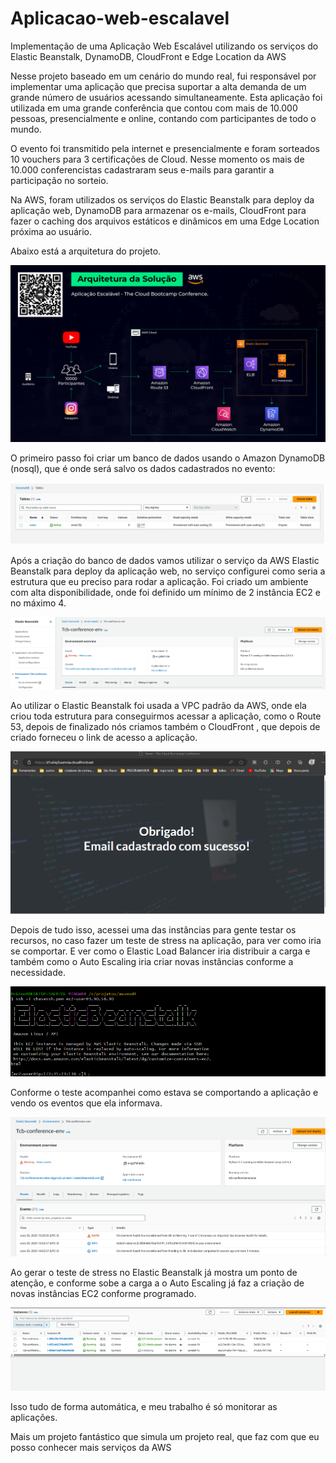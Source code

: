 # Aplicacao-web-escalavel
Implementação de uma Aplicação Web Escalável utilizando os serviços do Elastic Beanstalk, DynamoDB, CloudFront e Edge Location da AWS

Nesse projeto baseado em um cenário do mundo real, fui responsável por implementar uma aplicação que precisa suportar a alta demanda de um grande número de usuários acessando simultaneamente. Esta aplicação foi utilizada em uma grande conferência que contou com mais de 10.000 pessoas, presencialmente e online, contando com participantes de todo o mundo.

O evento foi transmitido pela internet e presencialmente e foram sorteados 10 vouchers para 3 certificações de Cloud. Nesse momento os mais de 10.000 conferencistas cadastraram seus e-mails para garantir a participação no sorteio.

Na AWS, foram utilizados os serviços do Elastic Beanstalk para deploy da aplicação web, DynamoDB para armazenar os e-mails, CloudFront para fazer o caching dos arquivos estáticos e dinâmicos em uma Edge Location próxima ao usuário.

Abaixo está a arquitetura do projeto.

![alt text](PORTFOLIOPROJETO_AWSMODULO4_ARQUITETURA-220614-182522.png)

O primeiro passo foi criar um banco de dados usando o Amazon DynamoDB (nosql), que é onde será salvo os dados cadastrados no evento:

![alt text](1.png)

Após a criação do banco de dados vamos utilizar o serviço da AWS Elastic Beanstalk para deploy da aplicação web, no serviço configurei como seria a estrutura que eu preciso para rodar a aplicação. Foi criado um ambiente com alta disponibilidade, onde foi definido um mínimo de 2 instância EC2 e no máximo 4.

![alt text](https://github.com/DevGiovaniMarques/Aplicacao-web-escalavel/blob/698435a3d8cfce8765854531ffc2e93ac0e52ba7/2023-06-29%2015_27_55-Elastic%20Beanstalk%20e%20mais%2014%20p%C3%A1ginas%20-%20Pessoa%201%20%E2%80%94%20Microsoft%E2%80%8B%20Edge.png)

Ao utilizar o Elastic Beanstalk foi usada a VPC padrão da AWS, onde ela criou toda estrutura para conseguirmos acessar a aplicação, como o Route 53, depois de finalizado nós criamos também o CloudFront , que depois de criado forneceu o link de acesso a aplicação.

![alt text](https://github.com/DevGiovaniMarques/Aplicacao-web-escalavel/blob/698435a3d8cfce8765854531ffc2e93ac0e52ba7/2023-06-29%2018_32_22-Home%20-%20The%20Cloud%20Bootcamp%20Conference%20e%20mais%2013%20p%C3%A1ginas%20-%20Pessoa%201%20%E2%80%94%20Microsoft%E2%80%8B%20E.png)

Depois de tudo isso, acessei uma das instâncias para gente testar os recursos, no caso fazer um teste de stress na aplicação, para ver como iria se comportar. E ver como o Elastic Load Balancer iria distribuir a carga e também como o Auto Escaling iria criar novas instâncias conforme a necessidade.

![alt text](https://github.com/DevGiovaniMarques/Aplicacao-web-escalavel/blob/698435a3d8cfce8765854531ffc2e93ac0e52ba7/2023-06-29%2015_22_30-ec2-user%40ip-172-31-23-138_~.png)

Conforme o teste acompanhei como estava se comportando a aplicação e vendo os eventos que ela informava.

![alt text](https://github.com/DevGiovaniMarques/Aplicacao-web-escalavel/blob/698435a3d8cfce8765854531ffc2e93ac0e52ba7/2023-06-29%2015_32_22-Elastic%20Beanstalk%20e%20mais%2014%20p%C3%A1ginas%20-%20Pessoa%201%20%E2%80%94%20Microsoft%E2%80%8B%20Edge.png)

Ao gerar o teste de stress no Elastic Beanstalk já mostra um ponto de atenção, e conforme sobe a carga a o Auto Escaling já faz a criação de novas instâncias EC2 conforme programado.

![alt text](https://github.com/DevGiovaniMarques/Aplicacao-web-escalavel/blob/698435a3d8cfce8765854531ffc2e93ac0e52ba7/2023-06-29%2015_35_46-EC2%20Management%20Console%20e%20mais%2013%20p%C3%A1ginas%20-%20Pessoa%201%20%E2%80%94%20Microsoft%E2%80%8B%20Edge.png)

Isso tudo de forma automática, e meu trabalho é só monitorar as aplicações.

Mais um projeto fantástico que simula um projeto real, que faz com que eu posso conhecer mais serviços da AWS





